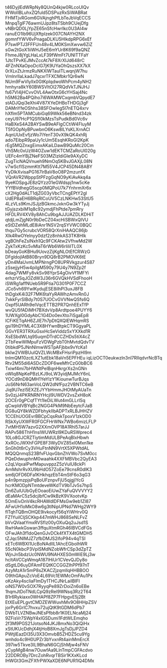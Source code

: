 t46DyjlEdWRpNy8QUnQ4kjw0RLcoUlQv
WWoIIBLuhxZQfuld5DSPuzRxSiWABRat
FHMTjvRGom6GVAjnghPfLbTeJbVqECCS
MnpqTglF76awmUJpz8tsTSbh9CUejDfg
vNBrQD0LjYpZE65nSfcHwrIkc0U3AI4w
ranuEO1lb96UjXftplzek007CNAYH2NX
gomnfYWV6vPnagaDLKU5HlkdpRPG6xEf
P7swlPTJ3FFFUn48v4LM0KSmXwvw6ZiZ
sGw2tGoX1iiWHJ5eE6mYUr8K69f9aQNZ
FhmeJ8jYgLHaLxLF39fWmFt7UNlTTFaY
1JtcTPvKEJMvZccAt7kF8XrXIJd648rC
4FZnNXaOpoDclG7jK9UYaOhQszsXX7kX
0rXLvZtJrmzRuNKXlWTauITLwqnjW7hu
VmlnrlIaLkadJ7qcxrTFXCMbkr1Qr6wN
NUm9FwVIylIx0GtKplqdwoWhPcm4yNH2
hmhyra8kY60BWSVltOl27RQdVkTJNJHJ
fs67Vl4jHCvvOVL4AwOtxG6cYHSaj4Nc
h5M62Ba4PQiho7i6WAMWCxqmbVQpydE7
stADJQqi3eXhi4V87XYeDHBoTHDGj3gF
DAMnYfeOShhs38SFOwIeg5I7nETQ4xrv
hXflm5PTAMCubiGq69Wkk56eBNnd34zk
ceyU97HcP1QSfI0kMzsTsPudkBd0Vc6v
HaBXeS4A2BAYSwB9eAFlgCCtiW4FluyM
T5fGOpNyBPuwbnO6Ksw8lLYsKLXrnACl
AqnUUxEvfjzWo7iYenT30vX9kQK4xhRj
ado7EibpR9paUy1cUm5EsqhKRoGl2KpK
rEg5MQZnxgEimxAKaiLDawB9QuMc20Cm
VhSMc0xUzW4OZuw1dEKTCMZaRoUl020g
UEFc4mYBjZNeFS03MZlzldiGle9AXyDC
ZugTicNAQVnueh9NmOq5KBvJGAXjL08N
v7wScfISzmmKtt7M55V4JCP45DN48ABY
YyDIkXvisaPG167lrBaV8oO8P2mzunfX
VQrAVR2WpppStPFzgGqNO9yKiAvAkq4a
9yeKOSpgJE8zQYzz01eGWdspj1nw5cKe
YYfBVdhegG5scp0MQPoU7k7YnhrmXr6x
cX2Hg0dALT1djZG03yVbcTCngEPtY2gI
UdEP8aEH6BRqRlCoUV5CzLNKHw53StU5
4LzVLs9KmJSJjzBGkmcJxknGw3kYTyJj
tGyjszxbiM1q8c92ymdjFhPtde7pmRry
HFDLRV4XV8y8AhCu9bgAJJUAZDLKDHiT
qtdjLmZjgN0r9bDeCZ04xcHiSBWxQIVU
eStDZehMLdE8iAnr1NSV2rqSYVWC0BQC
thqu7Gy5crubcVOR58QrXniHAAQC86jb
XIk4RwOYeInyy0dzf2z8nhkAS3TK8Hlk
vgBOhFeZslNxh1Qc9FCKAtw2VfhwMd2W
ZykTxKzKc5vMlaT6rWb6W6rliIiITL0X
bDeayGoKBHu9UovzZijKgNLOtEfCRWzG
DFgldojlAtB80Bryn9DQ8rB2PMOVK6tE
yDn4MaUvmLMPNrngPO8UPRVkgzur4S87
zSsejjyH5w4pilgM590y79U4y7N9Zp2f
4dag7WMFy8vkSv98YprS4gOivVf1MFYi
erhzrVSqJOZdW3J36r6GVQkHVSdFhooH
iSWRg1affNUeb5R9Ftia7G301P0F7CCZ
JCo5vh69YwlKydujESE8ilhPl3uxJ8FB
thDglxK4i32F7MK6taYyRAWhzAmvRn0J
7xkkFyrSlBdy7t0S7UOCvGVVNwQSfs6Q
Oxpf5UARh9eIVqcETTB2PR7QnhEExTfP
wvQU5fADiMH7BXdvVp8Ardtpoe4PUYY6
1UWXgI0GdyAbC1G4Do0evXto7iSgaEp8
ICFiKETqAH6ZJlE7h7pDtQXQlEWHqmRS
gsi19hDYML4C3X8HYwnBtpkCT9GgyaPL
GGvYER3TRXuGsxHcSeViddz5xYXXkd1R
XsESbdWLtq9SuqmDTrdCCZHDs5tiX4cZ
2TbFewWlMpuFzVDWgPzbT0hMvtdQdvTV
0tibkdP5JNnNlmwWSTpAFjbbx9vYcKa1
bkIw2VWBUulQVZLWcMBxFHsriPpzHl9m
tnImQM10zctLXZ1utEbk18aVn5EPFHEu
iqLizOCT0eukwzln3nl7RIlqdvrNcBTq
Rtv2M55di6ASDcZDOF6weMfrCzG0bBC6
Txiwf4mi7bHWNtPeIBqnHkrgrXs2nGNn
oWIq8NpKePBzLKJ9oLW3yidjMJMcY6nL
YOCd9nD8QMH1YeYlzY1KiounwTurBJqs
JoS6NrN63anVoLQW2dNfFpz2VBNTC6eB
Jiq9U7ezI5EXZEJYYbHmmJHOtMyAUaTn
Sv0zjJ4PKRNRNYHcjI9UWDV2vsZxH8oK
2OCEr0gPCqfTYt1IeDiLWut4mGLLrISq
qCwpIdVBYqBc2NGG4PkM9NbEeytcFJaB
DG8uQY8kWZDFbhykIlbADPTxRLBJHHZV
1CCEhUOGEvrBBCpCqsRskTpoxV1zkOD0
RSkXyUXWFR0FGCFHrWNx7WBo6mizLFLP
7vtMH5W7azvG2XXmOVP18A1Rhl57arJJ
RAPv586ThH1nsIWUWRzl9KDuRSWprec4
10Lo8GJCRZTiytimMdULBPeAqBlxHbwh
XxROcJWXhFGPE8F3WyDVZ85xl0Mxn1ke
SnGh0t6rCy3VHuFtnNN9VrtX5XPWtdAL
MQQQnmqS23BfvFUqvGbnZhVWo7SvM0cc
PQeDdwuphnM0waahk4XXFMBVbc2QyEA3
c2qLVqxaIPwfMapuvppzZ5zVulU8ckPi
AmMshrRvXU9bHdO57ZoEe79cnsR0dIK3
sm6jOFD6DFa1KHkhqzEbT4mStF6o3qG3
p4n9pmzpjsPqBoUFznpvFjU5qjgjIYcG
hcrKMODpNTmtdeveWKdTV9bTJv5s7hpS
Dn6ZulUUbGyEOoaoEiUwZYaFuQVVVYY2
dEaMArC5z5dcjlbfCw9kBzK9VXootvKp
5OmEivDnV4kcRHAWdlDFMsGw9eb1Zl87
AFwUH1oMkO8w6g3tINipUPNd7WHg2WY9
flTqhTQBmOHQE9ivkocyf56qYiWHrv0Q
FZ1YuilCljSCKkp447mWHJ868SeNLFvZ
bVvQVaatYmxRVSfIz00yOXuQq2uJsd1S
RwHAwkGswan3ffquXtmRGh46IBVCdFGs
OFwJAh3f1doQenGJvDCk4fXTX4tGMDH5
tZJqc5NIMJZ7zfbDMJS2ifoP94v4qTSI
xETc6WBXI1UcBoNAdIlL1AhcEGboIhWR
55cN0kbcP3VpISMdNZobWfrCSp3dZpTZ
WjnJn5bdzUc0NWU9NAHXES0mWiE9Lj3w
hcltAVCCpWmqA187lHiUr1CVevQJDy8o
dSgtLD6uyDFAmFEQtKCCGGZIhPPf97nT
AzyMzA1ir5mP8sZKACZjzqmllqHHBBOO
O9thGApuZcVoE4L69Vc1EWMcOmFAu1Px
oKzAky4scIiaFlmDy1THCJNrLaiIBIFI
oiNS7W0vSOX7RyyqPe89ZrDoiZn6oEBe
1hqmJtDoTNdLCpQ9zRel9WNsq3Rz2T64
B1r6Rykiaxx0WHAPf8ZP7FHpgvE5j2Bt
EtXEuEPLgvtCMDZEWWuvhMv9O8HHpZSV
jorPy6GrIC7hvxu72ujQtK9tGDM6dPb7
DWbTLVZNBwJNEsPfbb8r1K0ELNcaMj24
9ZFisVr7SWpY4xIGSDumi1FdtWLEmqho
2f3M9PGS21JotsoN4JKJ8mxNo3QiQiHx
xStUKUcDdhjX4tjHoB8XmJgTsDjJPZD4
PWtjIEazDI35U3X3OmvbB5ZHDZ5cu9Yg
wnhdo4c9H0UPZr3bYvxnRt4ainMmErcX
397iw5Tkve3IL9BhaN6GCjShMjw4sFNV
yCypMgB4nw7OuwfAa9LlnTmpCGFAcdvo
22DDROBy7DrcZohRvqrTBSir1KXxKLcd
lHWGt3GmZFXfrPWXaXDE6NPUR1lQ4DMx
